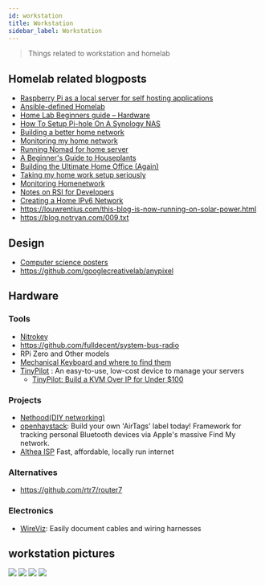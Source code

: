 ```yaml
---
id: workstation
title: Workstation
sidebar_label: Workstation
---
```


> Things related to workstation and homelab

## Homelab related blogposts
- [Raspberry Pi as a local server for self hosting applications](https://cri.dev/posts/2020-09-12-Raspberry-Pi-as-a-local-server-for-self-hosting-applications/)
- [Ansible-defined Homelab](https://0xc45.com/blog/ansible-defined-homelab/)
- [Home Lab Beginners guide – Hardware](https://haydenjames.io/home-lab-beginners-guide-hardware/)
- [How To Setup Pi-hole On A Synology NAS](https://kevq.uk/how-to-setup-pi-hole-on-a-synology-nas/)
- [Building a better home network](https://kevin.burke.dev/kevin/building-a-better-home-network/)
- [Monitoring my home network](https://mrkaran.dev/posts/isp-monitoring/)
- [Running Nomad for home server](https://mrkaran.dev/posts/home-server-nomad/)
- [A Beginner's Guide to Houseplants](https://www.notion.so/A-Beginner-s-Guide-to-Houseplants-f90190a8c15b4bb8b65c60f16e3f9502)
- [Building the Ultimate Home Office (Again)](https://www.troyhunt.com/building-the-ultimate-home-office-again/)
- [Taking my home work setup seriously](https://ahelwer.ca/post/2020-08-09-home-ergonomics/)
- [Monitoring Homenetwork](https://github.com/maxandersen/internet-monitoring)
- [Notes on RSI for Developers](https://www.swyx.io/rsi-tips/)
- [Creating a Home IPv6 Network](https://blog.hansenpartnership.com/creating-a-home-ipv6-network/)
- https://louwrentius.com/this-blog-is-now-running-on-solar-power.html
- https://blog.notryan.com/009.txt

## Design
- [Computer science posters](https://github.com/corkami/pics)
- https://github.com/googlecreativelab/anypixel

## Hardware
### Tools
- [Nitrokey](https://lists.archlinux.org/pipermail/arch-dev-public/2021-March/030400.html)
- https://github.com/fulldecent/system-bus-radio
- RPi Zero and Other models
- [Mechanical Keyboard and where to find them](https://github.com/help-14/mechanical-keyboard)
- [TinyPilot](https://tinypilotkvm.com/) : An easy-to-use, low-cost device to manage your servers
  - [TinyPilot: Build a KVM Over IP for Under $100](https://mtlynch.io/tinypilot/)
### Projects
- [Nethood(DIY networking)](https://archive.is/KnsnU)
- [openhaystack](https://github.com/seemoo-lab/openhaystack): Build your own 'AirTags' label today! Framework for tracking personal Bluetooth devices via Apple's massive Find My network. 
- [Althea ISP](https://althea.net/) Fast, affordable, locally run internet
### Alternatives
- https://github.com/rtr7/router7
### Electronics
- [WireViz](https://github.com/formatc1702/WireViz): Easily document cables and wiring harnesses 

## workstation pictures
![](/img/workspaces/Ef4LG4AUEAEWz20.jpg)
![](/img/workspaces/EflESCGU8AEqWmq.jpg)
![](/img/workspaces/EhFHStmXsAEYpCO.jpg)
![](/img/workspaces/EvKxP11WgAMeTwN.jpg)